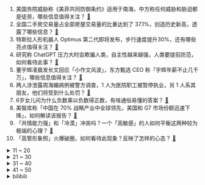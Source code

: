 1. 美国务院威胁称《美菲共同防御条约》适用于南海，中方称任何威胁和胁迫都是徒劳，哪些信息值得关注？ [:link:](https://www.zhihu.com/question/634664659)
2. 全国二手房交易量占全部房屋交易量的比重达到了 37.1%，创造历史新高，透露了哪些信息？ [:link:](https://www.zhihu.com/question/634643337)
3. 特斯拉人形机器人 Optimus 第二代即将发布，步行速度提升30%，还有哪些亮点值得关注？ [:link:](https://www.zhihu.com/question/634663760)
4. 研究称 ChatGPT 压力大时会欺骗人类，自主性越来越强，人类要提前防范，如何看待此事？ [:link:](https://www.zhihu.com/question/634662340)
5. 董宇辉凌晨发长文回应「小作文风波」，东方甄选 CEO 称「宇辉年薪不止几千万」，哪些信息值得关注？ [:link:](https://www.zhihu.com/question/634643306)
6. 两人涉泄露周海媚病例被警方调查，1 人为医院职工被暂停执业，另 1 人系其朋友，他们将受到什么处罚？ [:link:](https://www.zhihu.com/question/634618003)
7. 6岁女儿问为什么负数乘以负数得正数，有啥通俗易懂的答案？ [:link:](https://www.zhihu.com/question/634038808)
8. 美智库称「中国在 70% 战略产业中全球领先，美国和 G7 市场份额迅速下降」，如何解读该报告？ [:link:](https://www.zhihu.com/question/634654148)
9. 「共情能力强」和「冷漠」冲突吗？一个「高敏感」的人如何平衡这两种较为极端的心理？ [:link:](https://www.zhihu.com/question/634579008)
10. 「高管形象照」火爆破圈，如何看待此现象？反映了怎样的心态？ [:link:](https://www.zhihu.com/question/634679340)
<details>
<summary>11 ~ 20</summary>

11. 以军开始向哈马斯在加沙的地道灌海水，但不确定人质是否仍藏身地道，如何评价该举动？对局势将产生哪些影响？ [:link:](https://www.zhihu.com/question/634632935)
12. 你见过的优秀的女生是怎样的？ [:link:](https://www.zhihu.com/question/371652717)
13. 如果给你一次“乘十”的机会，可以把任何事情翻十倍，你会如何使用这张“乘十卡”？ [:link:](https://www.zhihu.com/question/634584786)
14. 为什么科学家选择相信宇宙大爆炸是凭空产生的，又不相信永动机可以凭空获取能量？ [:link:](https://www.zhihu.com/question/628305553)
15. 有什么项目可以大量使用c++实现？ [:link:](https://www.zhihu.com/question/634271949)
16. 为什么筷子没有被东亚文化圈以外的人普遍接受？ [:link:](https://www.zhihu.com/question/268623228)
17. 第28届LG杯半决赛柯洁不敌申真谞，如何评价本场比赛双方的表现？ [:link:](https://www.zhihu.com/question/634647919)
18. 中央经济工作会议提到要「形成消费和投资相互促进的良性循环」，如何解读？还有哪些信息值得关注？ [:link:](https://www.zhihu.com/question/634665618)
19. 哪些条件使得一幅画耐看？ [:link:](https://www.zhihu.com/question/607794207)
20. 看完钱钟书《围城》，是一种什么感觉？ [:link:](https://www.zhihu.com/question/50557373)
</details>
<details>
<summary>21 ~ 30</summary>

21. 10岁孩子跟妈妈冷战能持续多久？ [:link:](https://www.zhihu.com/question/634209658)
22. 福特蒙迪欧市区油耗低至3.81L，是真的吗？ [:link:](https://www.zhihu.com/question/634622552)
23. 一个角色有33%的暴击率，每两次连续的攻击都不暴击时，第3次攻击必定暴击，怎么计算她的平均暴击率呀？ [:link:](https://www.zhihu.com/question/634071566)
24. 24 考研人数下降，考公人数上涨，所以宇宙的尽头真的是考公考编吗？ [:link:](https://www.zhihu.com/question/631471680)
25. 跑步是不是业余时间提升心肺功能的最高效方式？ [:link:](https://www.zhihu.com/question/633335120)
26. 人到中年，日常做些什么运动能减缓发胖？ [:link:](https://www.zhihu.com/question/634060260)
27. 除了皮蛋瘦肉粥外，你还吃过哪些味道鲜美的咸粥？ [:link:](https://www.zhihu.com/question/632380184)
28. 北京发布暴雪橙色预警，12 月 13 日起京津冀等地将出现大到暴雪，将带来哪些影响？如何做好应对？ [:link:](https://www.zhihu.com/question/634436506)
29. 人为什么会缺乏安全感呢? [:link:](https://www.zhihu.com/question/343528940)
30. 中央经济工作会议强调，加快完善生育支持政策体系，发展银发经济，将带来哪些影响? [:link:](https://www.zhihu.com/question/634550959)
</details>
<details>
<summary>31 ~ 40</summary>

31. 听说「线上心理咨询师可以年入 300 万」，是否有可能性？心理咨询行业的真实收入情况是怎样？ [:link:](https://www.zhihu.com/question/633772272)
32. 如何评价《爱的修学旅行》中，吴千语和施伯雄的相处？ [:link:](https://www.zhihu.com/question/632154202)
33. 联合国大会以压倒性票数通过决议，要求巴以立即停火，该决议能否为巴以局势带来改变？会产生哪些政治影响？ [:link:](https://www.zhihu.com/question/634608991)
34. 你在“拯救我的2023待办清单”活动中兑换的图书盲盒是什么书？（好好奇）? [:link:](https://www.zhihu.com/question/634682124)
35. 「阿根廷特朗普」米莱启动「休克疗法」，将本币贬值 54%，将产生哪些影响？ [:link:](https://www.zhihu.com/question/634630526)
36. 美国 11 月 CPI 同比增长 3.1%，为今年 6 月以来新低，符合市场预期，这一数据说明了什么？ [:link:](https://www.zhihu.com/question/634605858)
37. 如何看待国内物流企业出席《联合国气候变化框架公约》大会？普通民众该如何响应与践行「低碳行动」？ [:link:](https://www.zhihu.com/question/634635310)
38. 因自动驾驶问题，特斯拉在美召回超 203 万辆汽车，这意味着什么？ [:link:](https://www.zhihu.com/question/634747580)
39. 「长春高空抛物致死案」一审被告人被判死刑，被告人供述称「就想砸死别人来求死」，如何从法律角度解读此事？ [:link:](https://www.zhihu.com/question/634627903)
40. 除了圆形还有方形，手机的镜头形状还有没有可能发展成别的图形？ [:link:](https://www.zhihu.com/question/632151106)
</details>
<details>
<summary>41 ~ 50</summary>

41. 天津发布脑卒中气象风险橙色预警，专家「寒冷会加重脑卒中」，冬季该如何预防？ [:link:](https://www.zhihu.com/question/634638973)
42. 工信部等三部门调整减免车辆购置税新能源汽车产品技术要求，哪些信息值得关注？ [:link:](https://www.zhihu.com/question/634437809)
43. 美国佛罗里达州立法禁止中国学生进入公立大学实验室工作，如何看待此事？ [:link:](https://www.zhihu.com/question/634731438)
44. 12 月 13 日是南京大屠杀死难者国家公祭日，升国旗、下半旗仪式举行，当今时代，我们如何铭记历史？ [:link:](https://www.zhihu.com/question/634626390)
45. 拜登援乌表态从「需要多久，我们就支持多久」，改口到「我们能支持多久就多久」，暴露出了哪些信息？ [:link:](https://www.zhihu.com/question/634624405)
46. 胡润首次发布男企业家榜单，上榜门槛 640 亿元，拼多多创始人跻身前三，哪些信息值得关注？ [:link:](https://www.zhihu.com/question/634473788)
47. 中国 11 月社会融资规模增量 2.45 万亿元，比上年同期多 4556 亿元，哪些信息值得关注？ [:link:](https://www.zhihu.com/question/634668669)
48. 为什么我一直运动却瘦不下来？ [:link:](https://www.zhihu.com/question/632771615)
49. 在一众派对游戏中，你为什么选择了《蛋仔派对》？ [:link:](https://www.zhihu.com/question/631721792)
50. 养孩子和养宠物，哪个性价比更高？ [:link:](https://www.zhihu.com/question/634506861)
</details><details>
<summary>bilibili</summary>

</details>